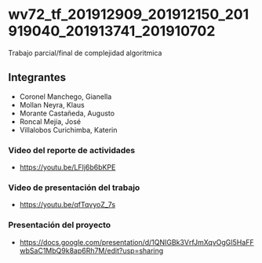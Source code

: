 # wv72_tf_201912909_201912150_201919040_201913741_201910702
Trabajo parcial/final de complejidad algoritmica
## Integrantes
  - Coronel Manchego, Gianella
  - Mollan Neyra, Klaus
  - Morante Castañeda, Augusto
  - Roncal Mejía, José
  - Villalobos Curichimba, Katerin
### Video del reporte de actividades
  - https://youtu.be/LFIj6b6bKPE
### Video de presentación del trabajo
  - https://youtu.be/qfTqvyoZ_7s
### Presentación del proyecto
  - https://docs.google.com/presentation/d/1QNIGBk3VrfJmXqvOgGI5HaFFwbSaC1MbQ9k8ap6Rh7M/edit?usp=sharing
